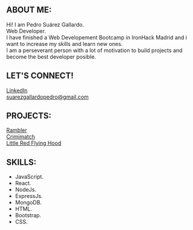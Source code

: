 <h2>ABOUT ME:</h2>

Hi! I am Pedro Suárez Gallardo.
<br>
Web Developer. <br>
I have finished a Web Developement Bootcamp in IronHack Madrid and i want to increase my skills and learn new ones. <br>
I am a perseverant person with a lot of motivation to build projects and become the best developer posible. <br>

<h2>LET'S CONNECT!</h2>

[LinkedIn](https://www.linkedin.com/in/pedro-su%C3%A1rez/) <br>
suarezgallardopedro@gmail.com

<h2>PROJECTS:</h2>

[Rambler](https://ramblerproject.netlify.app/) <br>
[Crimimatch](https://crimimatch.fly.dev/) <br>
[Little Red Flying Hood](https://pedrosg00.github.io/Little-Red-Flying-Hood/) <br>

<h2>SKILLS:</h2>

<ul>
    <li>JavaScript.</li>
    <li>React.</li>
    <li>NodeJs.</li>
    <li>ExpressJs.</li>
    <li>MongoDB.</li>
    <li>HTML.</li>
    <li>Bootstrap.</li>
    <li>CSS.</li>
</ul>

